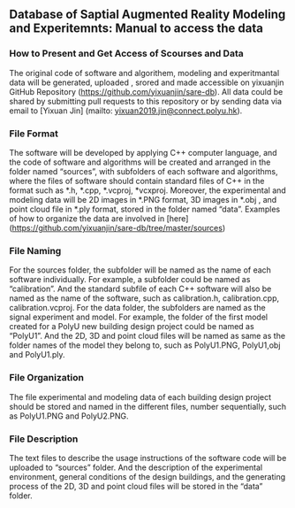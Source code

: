 ## Database of Saptial Augmented Reality Modeling and Experitemnts: Manual to access the data

### How to Present and Get Access of Scourses and Data 
The original code of software and algorithem, modeling and experitmantal data will be generated, uploaded , srored and made accessible on yixuanjin GitHub Repository (https://github.com/yixuanjin/sare-db). All data could be shared by submitting pull requests to this repository or by sending data via email to [Yixuan Jin] (mailto: yixuan2019.jin@connect.polyu.hk). 

### File Format
The software will be developed by applying C++ computer language, and the code of software and algorithms will be created and arranged in the folder named “sources”, with subfolders of each software and algorithms, where the files of software should contain standard files of C++ in the format such as *.h, *.cpp, *.vcproj, *vcxproj. Moreover, the experimental and modeling data will be 2D images in *.PNG format, 3D images in *.obj , and point cloud file in *.ply format, stored in the folder named “data”. Examples of how to organize the data are involved in [here] (https://github.com/yixuanjin/sare-db/tree/master/sources)

### File Naming 
For the sources folder, the subfolder will be named as the name of each software individually. For example, a subfolder could be named as “calibration”. And the standard subfile of each C++ software will also be named as the name of the software, such as calibration.h, calibration.cpp, calibration.vcproj. For the data folder, the subfolders are named as the signal experiment and model. For example, the folder of the first model created for a PolyU new building design project could be named as “PolyU1”. And the 2D, 3D and point cloud files will be named as same as the folder names of the model they belong to, such as PolyU1.PNG, PolyU1,obj and PolyU1.ply.

### File Organization 
The file experimental and modeling data of each building design project should be stored and named in the different files, number sequentially, such as PolyU1.PNG and PolyU2.PNG.

### File Description 
The text files to describe the usage instructions of the software code will be uploaded to “sources” folder. And the description of the experimental environment, general conditions of the design buildings, and the generating process of the 2D, 3D and point cloud files will be stored in the “data” folder.
